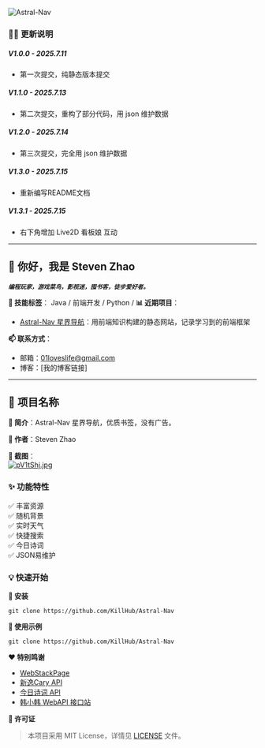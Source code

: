 ![Astral-Nav](https://socialify.git.ci/KillHub/Astral-Nav/image?font=Source+Code+Pro&forks=1&issues=1&language=1&name=1&owner=1&pattern=Floating+Cogs&pulls=1&stargazers=1&theme=Light)

### 🌈🐛 更新说明

##### V1.0.0 - 2025.7.11 
- 第一次提交，纯静态版本提交

##### V1.1.0 - 2025.7.13
- 第二次提交，重构了部分代码，用 json 维护数据

##### V1.2.0 - 2025.7.14 
- 第三次提交，完全用 json 维护数据

##### V1.3.0 - 2025.7.15 
- 重新编写README文档

##### V1.3.1 - 2025.7.15
- 右下角增加 Live2D 看板娘 互动

---

## 👋 你好，我是 Steven Zhao
**_`编程玩家，游戏菜鸟，影视迷，囤书客，徒步爱好者。`_**

**🌱 技能标签**： Java / 前端开发 / Python / 
**📊 近期项目**：  
- [Astral-Nav 星界导航](https://github.com/KillHub/Astral-Nav)：用前端知识构建的静态网站，记录学习到的前端框架  

**📫 联系方式**：  
- 邮箱：01loveslife@gmail.com
- 博客：[我的博客链接]  

---

## 📌 项目名称  
**📝 简介**：Astral-Nav 星界导航，优质书签，没有广告。

**🧙 作者**：Steven Zhao

**📸 截图**：  
[![pV1tShj.jpg](https://s21.ax1x.com/2025/07/15/pV1tShj.jpg)](https://imgse.com/i/pV1tShj)


### ✨ 功能特性  
✅ 丰富资源     
✅ 随机背景   
✅ 实时天气   
✅ 快捷搜索        
✅ 今日诗词           
✅ JSON易维护   

### 💡 快速开始 

**🚀 安装**

```git
git clone https://github.com/KillHub/Astral-Nav
```

**🚀 使用示例**

```git
git clone https://github.com/KillHub/Astral-Nav
```

**❤️ 特别鸣谢**
- [WebStackPage](https://github.com/WebStackPage/WebStackPage.github.io)
- [新逸Cary API](https://api.xinac.net/)
- [今日诗词 API](https://www.jinrishici.com/)
- [韩小韩 WebAPI 接口站](https://api.vvhan.com/)


**📄 许可证**
> 本项目采用 MIT License，详情见 [LICENSE](https://opensource.org/license/MIT) 文件。

